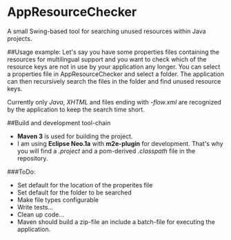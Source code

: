 # AppResourceChecker
A small Swing-based tool for searching unused resources within Java projects.

##Usage example:
Let's say you have some properties files containing the resources for multilingual support and you want
to check which of the resource keys are not in use by your application any longer.
You can select a properties file in AppResourceChecker and select a folder. The application can then recursively search
the files in the folder and find unused resource keys.

Currently only *Java*, *XHTML* and files ending with *-flow.xml* are recognized by the application to keep the search time short.

##Build and development tool-chain
* **Maven 3** is used for building the project.
* I am using **Eclipse Neo.1a** with **m2e-plugin** for development. That's why you will find a *.project* and a
pom-derived *.classpath* file in the repository.


###ToDo:
* Set default for the location of the properites file
* Set default for the folder to be searched     
* Make file types configurable
* Write tests...
* Clean up code...
* Maven should build a zip-file an include a batch-file for executing the application.
